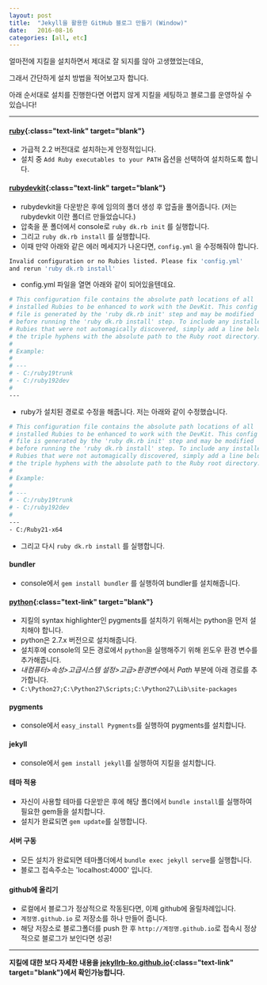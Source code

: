 ```yaml
---
layout: post
title:  "Jekyll을 활용한 GitHub 블로그 만들기 (Window)"
date:   2016-08-16
categories: [all, etc]
---
```


얼마전에 지킬을 설치하면서 제대로 잘 되지를 않아 고생했었는데요,

그래서 간단하게 설치 방법을 적어보고자 합니다.

아래 순서대로 설치를 진행한다면 어렵지 않게 지킬을 세팅하고 블로그를 운영하실 수 있습니다!

----

#### [ruby](http://rubyinstaller.org/downloads/){:class="text-link" target="blank"}
- 가급적 2.2 버전대로 설치하는게 안정적입니다.
- 설치 중 `Add Ruby executables to your PATH` 옵션을 선택하여 설치하도록 합니다.

#### [rubydevkit](http://rubyinstaller.org/downloads/){:class="text-link" target="blank"}
- rubydevkit을 다운받은 후에 임의의 폴더 생성 후 압출을 풀어줍니다. (저는 rubydevkit 이란 폴더르 만들었습니다.)
- 압축을 푼 폴더에서 console로 `ruby dk.rb init` 를 실행합니다.
- 그리고 `ruby dk.rb install` 를 실행합니다.
- 이때 만약 아래와 같은 에러 메세지가 나온다면, `config.yml` 을 수정해줘야 합니다.

```sh
Invalid configuration or no Rubies listed. Please fix 'config.yml'
and rerun 'ruby dk.rb install'
```
	
- config.yml 파일을 열면 아래와 같이 되어있을텐데요.

```sh
# This configuration file contains the absolute path locations of all
# installed Rubies to be enhanced to work with the DevKit. This config
# file is generated by the 'ruby dk.rb init' step and may be modified
# before running the 'ruby dk.rb install' step. To include any installed
# Rubies that were not automagically discovered, simply add a line below
# the triple hyphens with the absolute path to the Ruby root directory.
#
# Example:
#
# ---
# - C:/ruby19trunk
# - C:/ruby192dev
#
---
```	

- ruby가 설치된 경로로 수정을 해줍니다. 저는 아래와 같이 수정했습니다.

```sh
# This configuration file contains the absolute path locations of all
# installed Rubies to be enhanced to work with the DevKit. This config
# file is generated by the 'ruby dk.rb init' step and may be modified
# before running the 'ruby dk.rb install' step. To include any installed
# Rubies that were not automagically discovered, simply add a line below
# the triple hyphens with the absolute path to the Ruby root directory.
#
# Example:
#
# ---
# - C:/ruby19trunk
# - C:/ruby192dev
#
---
- C:/Ruby21-x64
```

- 그리고 다시 `ruby dk.rb install` 를 실행합니다.


#### bundler

- console에서 `gem install bundler` 를 실행하여 bundler를 설치해줍니다.


#### [python](https://www.python.org/downloads/windows/){:class="text-link" target="blank"}

- 지킬의 syntax highlighter인 pygments를 설치하기 위해서는 python을 먼저 설치해야 합니다.
- python은 2.7.x 버전으로 설치해줍니다.
- 설치후에 console의 모든 경로에서 `python`을 실행해주기 위해 윈도우 환경 변수를 추가해줍니다.
- *내컴퓨터>속성>고급시스템 설정>고급>환경변수*에서 *Path* 부분에 아래 경로를 추가합니다.
- `C:\Python27;C:\Python27\Scripts;C:\Python27\Lib\site-packages`

#### pygments 

- console에서 `easy_install Pygments`를 실행하여 pygments를 설치합니다.

#### jekyll

- console에서 `gem install jekyll`를 실행하여 지킬을 설치합니다.

#### 테마 적용

- 자신이 사용할 테마를 다운받은 후에 해당 폴더에서 `bundle install`를 실행하여 필요한 gem들을 설치합니다.
- 설치가 완료되면 `gem update`를 실행합니다.

#### 서버 구동

- 모든 설치가 완료되면 테마폴더에서 `bundle exec jekyll serve`를 실행합니다.
- 블로그 접속주소는 'localhost:4000' 입니다.

#### github에 올리기

- 로컬에서 블로그가 정상적으로 작동된다면, 이제 github에 올릴차례입니다.
- `계정명.github.io` 로 저장소를 하나 만들어 줍니다.
- 해당 저장소로 블로그폴더를 push 한 후 `http://계정명.github.io`로 접속시 정상적으로 블로그가 보인다면 성공!

----

**지킬에 대한 보다 자세한 내용을 [jekyllrb-ko.github.io](http://jekyllrb-ko.github.io/){:class="text-link" target="blank"}에서 확인가능합니다.**
